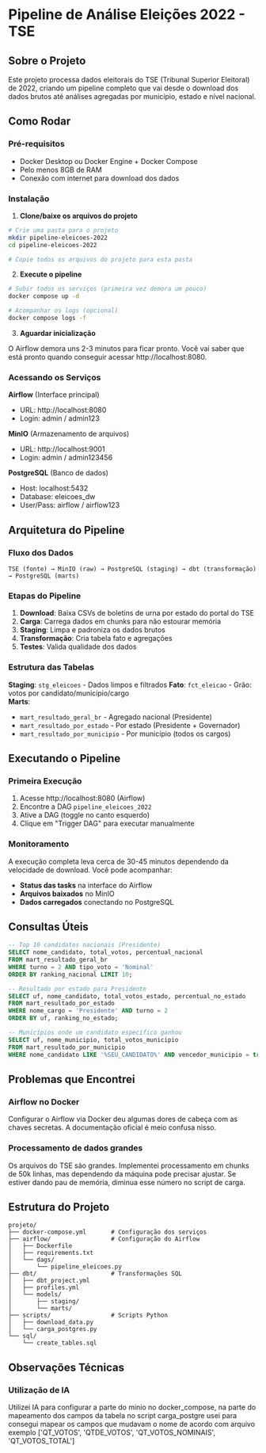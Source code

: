 # Pipeline de Análise Eleições 2022 - TSE

## Sobre o Projeto

Este projeto processa dados eleitorais do TSE (Tribunal Superior Eleitoral) de 2022, criando um pipeline completo que vai desde o download dos dados brutos até análises agregadas por município, estado e nível nacional.

## Como Rodar

### Pré-requisitos

- Docker Desktop ou Docker Engine + Docker Compose
- Pelo menos 8GB de RAM
- Conexão com internet para download dos dados

### Instalação

1. **Clone/baixe os arquivos do projeto**
```bash
# Crie uma pasta para o projeto
mkdir pipeline-eleicoes-2022
cd pipeline-eleicoes-2022

# Copie todos os arquivos do projeto para esta pasta
```

2. **Execute o pipeline**
```bash
# Subir todos os serviços (primeira vez demora um pouco)
docker compose up -d

# Acompanhar os logs (opcional)
docker compose logs -f
```

3. **Aguardar inicialização**

O Airflow demora uns 2-3 minutos para ficar pronto. Você vai saber que está pronto quando conseguir acessar http://localhost:8080.

### Acessando os Serviços

**Airflow** (Interface principal)
- URL: http://localhost:8080
- Login: admin / admin123

**MinIO** (Armazenamento de arquivos)  
- URL: http://localhost:9001
- Login: admin / admin123456

**PostgreSQL** (Banco de dados)
- Host: localhost:5432
- Database: eleicoes_dw  
- User/Pass: airflow / airflow123

## Arquitetura do Pipeline

### Fluxo dos Dados

```
TSE (fonte) → MinIO (raw) → PostgreSQL (staging) → dbt (transformação) → PostgreSQL (marts)
```

### Etapas do Pipeline

1. **Download**: Baixa CSVs de boletins de urna por estado do portal do TSE
2. **Carga**: Carrega dados em chunks para não estourar memória 
3. **Staging**: Limpa e padroniza os dados brutos
4. **Transformação**: Cria tabela fato e agregações
5. **Testes**: Valida qualidade dos dados

### Estrutura das Tabelas

**Staging**: `stg_eleicoes` - Dados limpos e filtrados
**Fato**: `fct_eleicao` - Grão: votos por candidato/município/cargo  
**Marts**: 
- `mart_resultado_geral_br` - Agregado nacional (Presidente)
- `mart_resultado_por_estado` - Por estado (Presidente + Governador)  
- `mart_resultado_por_municipio` - Por município (todos os cargos)

## Executando o Pipeline

### Primeira Execução

1. Acesse http://localhost:8080 (Airflow)
2. Encontre a DAG `pipeline_eleicoes_2022`
3. Ative a DAG (toggle no canto esquerdo)
4. Clique em "Trigger DAG" para executar manualmente

### Monitoramento

A execução completa leva cerca de 30-45 minutos dependendo da velocidade de download. Você pode acompanhar:

- **Status das tasks** na interface do Airflow
- **Arquivos baixados** no MinIO 
- **Dados carregados** conectando no PostgreSQL

## Consultas Úteis

```sql
-- Top 10 candidatos nacionais (Presidente)
SELECT nome_candidato, total_votos, percentual_nacional 
FROM mart_resultado_geral_br 
WHERE turno = 2 AND tipo_voto = 'Nominal'
ORDER BY ranking_nacional LIMIT 10;

-- Resultado por estado para Presidente
SELECT uf, nome_candidato, total_votos_estado, percentual_no_estado
FROM mart_resultado_por_estado 
WHERE nome_cargo = 'Presidente' AND turno = 2
ORDER BY uf, ranking_no_estado;

-- Municípios onde um candidato específico ganhou
SELECT uf, nome_municipio, total_votos_municipio 
FROM mart_resultado_por_municipio
WHERE nome_candidato LIKE '%SEU_CANDIDATO%' AND vencedor_municipio = true;
```

## Problemas que Encontrei

### Airflow no Docker
Configurar o Airflow via Docker deu algumas dores de cabeça com as chaves secretas. A documentação oficial é meio confusa nisso. 

### Processamento de dados grandes
Os arquivos do TSE são grandes. Implementei processamento em chunks de 50k linhas, mas dependendo da máquina pode precisar ajustar. Se estiver dando pau de memória, diminua esse número no script de carga.

## Estrutura do Projeto

```
projeto/
├── docker-compose.yml       # Configuração dos serviços
├── airflow/                 # Configuração do Airflow
│   ├── Dockerfile
│   ├── requirements.txt
│   └── dags/
│       └── pipeline_eleicoes.py
├── dbt/                     # Transformações SQL
│   ├── dbt_project.yml
│   ├── profiles.yml
│   └── models/
│       ├── staging/
│       └── marts/
├── scripts/                 # Scripts Python
│   ├── download_data.py
│   └── carga_postgres.py
└── sql/
    └── create_tables.sql
```

## Observações Técnicas

### Utilização de IA 
Utilizei IA para configurar a parte do minio no docker_compose, na parte do mapeamento dos campos da tabela no script carga_postgre usei para consegui mapear os campos que mudavam o nome de acordo com arquivo exemplo ['QT_VOTOS', 'QTDE_VOTOS', 'QT_VOTOS_NOMINAIS', 'QT_VOTOS_TOTAL']
